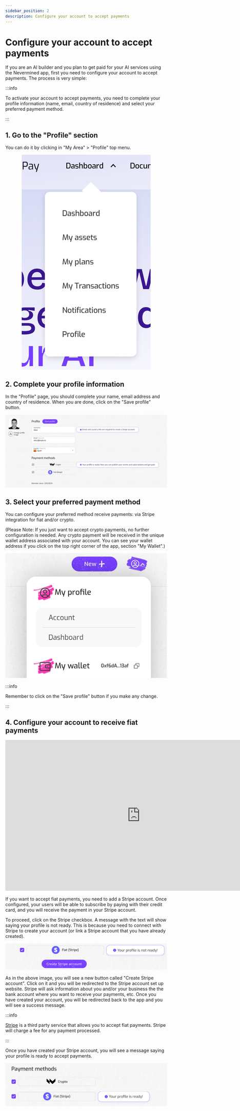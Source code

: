 ```yaml
---
sidebar_position: 2
description: Configure your account to accept payments
---
```



# Configure your account to accept payments

If you are an AI builder and you plan to get paid for your AI services using the Nevermined app, first you need to configure your account to accept payments. 
The process is very simple:

:::info

To activate your account to accept payments, you need to complete your profile information (name, email, country of residence) and select your preferred payment method.

:::

## 1. Go to the "Profile" section

You can do it by clicking in "My Area" > "Profile" top menu.

<p align="center"><img src="/images/tutorials/builders/profile-menu.png"/></p>

## 2. Complete your profile information

In the "Profile" page, you should complete your name, email address and country of residence. When you are done, click on the "Save profile" button.

<p align="center"><img src="/images/tutorials/builders/edit-profile.png"/></p>

## 3. Select your preferred payment method

You can configure your preferred method receive payments: via Stripe integration for fiat and/or crypto. 

(Please Note: If you just want to accept crypto payments, no further configuration is needed. Any crypto payment will be received in the unique wallet address associated with your account. You can see your wallet address if you click on the top right corner of the app, section "My Wallet".)

<p align="center"><img src="/images/tutorials/builders/my-wallet.png"/></p>

:::info

Remember to click on the "Save profile" button if you make any change.

:::

## 4. Configure your account to receive fiat payments

<p align="center">
<iframe width="840" height="470" src="https://www.youtube.com/embed/CbTdTQhrUu4?si=bZVzmqyuGodFcqIN" title="YouTube video player" frameborder="0" allow="accelerometer; autoplay; clipboard-write; encrypted-media; gyroscope; picture-in-picture; web-share" allowfullscreen></iframe>
</p>


If you want to accept fiat payments, you need to add a Stripe account. Once configured, your users will be able to subscribe by paying with their credit card, and you will receive the payment in your Stripe account.



To proceed, click on the Stripe checkbox. A message with the text will show saying your profile is not ready. This is because you need to connect with Stripe to create your account (or link a Stripe account that you have already created).

<p align="center"><img src="/images/tutorials/builders/enable-stripe.png"/></p>

As in the above image, you will see a new button called "Create Stripe account". Click on it and you will be redirected to the Stripe account set up website. Stripe will ask information about you and/or your business the the bank account where you want to receive your payments, etc. Once you have created your account, you will be redirected back to the app and you will see a success message.

:::info

[Stripe](https://stripe.com/) is a third party service that allows you to accept fiat payments. Stripe will charge a fee for any payment processed.

:::

Once you have created your Stripe account, you will see a message saying your profile is ready to accept payments.

<p align="center"><img src="/images/tutorials/builders/stripe-profile-ready.png"/></p>


